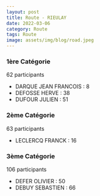 ```yaml
---
layout: post
title: Route - RIEULAY
date: 2022-03-06
category: Route
tags: Route
image: assets/img/blog/road.jpeg
---
```


### 1ère Catégorie
62 participants
- DARQUE JEAN FRANCOIS : 8
- DEFOSSE HERVE : 38
- DUFOUR JULIEN : 51

### 2ème Catégorie
63 participants
- LECLERCQ FRANCK : 16

### 3ème Catégorie
106 participants
- DEFER OLIVIER : 50
- DEBUY SEBASTIEN : 66
